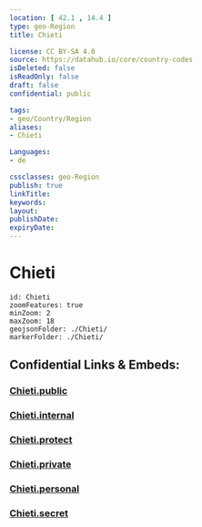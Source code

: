 ```yaml
---
location: [ 42.1 , 14.4 ] 
type: geo-Region
title: Chieti

license: CC BY-SA 4.0
source: https://datahub.io/core/country-codes
isDeleted: false
isReadOnly: false
draft: false
confidential: public

tags:
- geo/Country/Region
aliases:
- Chieti

Languages:
- de

cssclasses: geo-Region
publish: true
linkTitle: 
keywords: 
layout: 
publishDate: 
expiryDate: 
---
```


# Chieti

```leaflet
id: Chieti
zoomFeatures: true 
minZoom: 2 
maxZoom: 18
geojsonFolder: ./Chieti/
markerFolder: ./Chieti/
```


## Confidential Links & Embeds: 

### [Chieti.public](/_public/\Earth\Continent\Europe\Europe~South\Italy\regions~Italy\AbruzzoChieti.public.md) 

### [Chieti.internal](/_internal/\Earth\Continent\Europe\Europe~South\Italy\regions~Italy\AbruzzoChieti.internal.md) 

### [Chieti.protect](/_protect/\Earth\Continent\Europe\Europe~South\Italy\regions~Italy\AbruzzoChieti.protect.md) 

### [Chieti.private](/_private/\Earth\Continent\Europe\Europe~South\Italy\regions~Italy\AbruzzoChieti.private.md) 

### [Chieti.personal](/_personal/\Earth\Continent\Europe\Europe~South\Italy\regions~Italy\AbruzzoChieti.personal.md) 

### [Chieti.secret](/_secret/\Earth\Continent\Europe\Europe~South\Italy\regions~Italy\AbruzzoChieti.secret.md)

